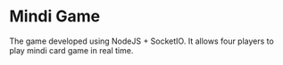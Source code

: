 # Mindi Game

The game developed using NodeJS + SocketIO. It allows four players to play mindi card game in real time.
